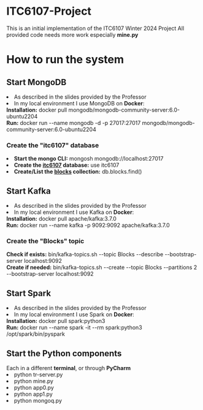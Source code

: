 # ITC6107-Project
This is an initial implementation of the ITC6107 Winter 2024 Project
All provided code needs more work especially <b>mine.py</b>
<h1>How to run the system</h1>
<h2>Start MongoDB</h2>
<li>As described in the slides provided by the Professor</li>
<li>In my local environment I use MongoDB on <b>Docker</b>:</li>
<b>Installation:</b> docker pull mongodb/mongodb-community-server:6.0-ubuntu2204
<br/>
<b>Run:</b> docker run --name mongodb -d -p 27017:27017 mongodb/mongodb-community-server:6.0-ubuntu2204
<h3>Create the "itc6107" database</h3>
<li><b>Start the mongo CLI:</b> mongosh mongodb://localhost:27017</li>
<li><b>Create the <u>itc6107</u> database:</b> use itc6107</li>
<li><b>Create/List the <u>blocks</u> collection:</b> db.blocks.find()</li>

<h2>Start Kafka</h2>
<li>As described in the slides provided by the Professor</li>
<li>In my local environment I use Kafka on <b>Docker</b>:</li>
<b>Installation:</b> docker pull apache/kafka:3.7.0
<br/>
<b>Run:</b> docker run --name kafka -p 9092:9092 apache/kafka:3.7.0
<h3>Create the "Blocks" topic</h3>
<b>Check if exists:</b> bin/kafka-topics.sh --topic Blocks --describe --bootstrap-server localhost:9092
<br/>
<b>Create if needed:</b> bin/kafka-topics.sh --create --topic Blocks --partitions 2 --bootstrap-server localhost:9092
<h2>Start Spark</h2>
<li>As described in the slides provided by the Professor</li>
<li>In my local environment I use Spark on <b>Docker</b>:</li>
<b>Installation:</b> docker pull spark:python3
<br/>
<b>Run:</b> docker run --name spark -it --rm spark:python3 /opt/spark/bin/pyspark
<h2>Start the Python components</h2>
Each in a different <b>terminal</b>, or through <b>PyCharm</b>
<li>python tr-server.py</li>
<li>python mine.py</li>
<li>python app0.py</li>
<li>python app1.py</li>
<li>python mongoq.py</li>
